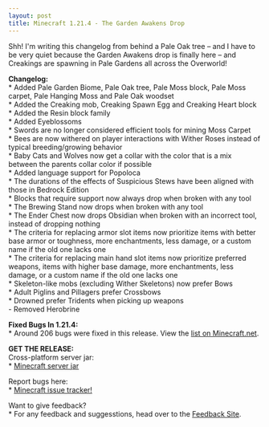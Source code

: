 ```yaml
---
layout: post
title: Minecraft 1.21.4 - The Garden Awakens Drop
---
```


Shh! I'm writing this changelog from behind a Pale Oak tree – and I have to be very quiet because the Garden Awakens drop is finally here – and Creakings are spawning in Pale Gardens all across the Overworld!<br>

**Changelog:**<br>
\* Added Pale Garden Biome, Pale Oak tree, Pale Moss block, Pale Moss carpet, Pale Hanging Moss and Pale Oak woodset<br>
\* Added the Creaking mob, Creaking Spawn Egg and Creaking Heart block<br>
\* Added the Resin block family<br>
\* Added Eyeblossoms<br>
\* Swords are no longer considered efficient tools for mining Moss Carpet<br>
\* Bees are now withered on player interactions with Wither Roses instead of typical breeding/growing behavior<br>
\* Baby Cats and Wolves now get a collar with the color that is a mix between the parents collar color if possible<br>
\* Added language support for Popoloca<br>
\* The durations of the effects of Suspicious Stews have been aligned with those in Bedrock Edition<br>
\* Blocks that require support now always drop when broken with any tool<br>
\* The Brewing Stand now drops when broken with any tool<br>
\* The Ender Chest now drops Obsidian when broken with an incorrect tool, instead of dropping nothing<br>
\* The criteria for replacing armor slot items now prioritize items with better base armor or toughness, more enchantments, less damage, or a custom name if the old one lacks one<br>
\* The criteria for replacing main hand slot items now prioritize preferred weapons, items with higher base damage, more enchantments, less damage, or a custom name if the old one lacks one<br>
\* Skeleton-like mobs (excluding Wither Skeletons) now prefer Bows<br> 
\* Adult Piglins and Pillagers prefer Crossbows<br>
\* Drowned prefer Tridents when picking up weapons<br>
\- Removed Herobrine<br>

**Fixed Bugs In 1.21.4:**<br>
\* Around 206 bugs were fixed in this release. View the [list on Minecraft.net](https://www.minecraft.net/en-us/article/minecraft-java-edition-1-21-4).<br>

**GET THE RELEASE:**<br>
Cross-platform server jar:<br>
\* [Minecraft server jar](https://piston-data.mojang.com/v1/objects/4707d00eb834b446575d89a61a11b5d548d8c001/server.jar)<br>

Report bugs here:<br>
\* [Minecraft issue tracker!](https://bugs.mojang.com/browse/MC)<br>

Want to give feedback?<br>
\* For any feedback and suggesstions, head over to the [Feedback Site](https://feedback.minecraft.net).
